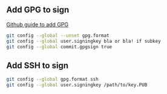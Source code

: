 ## Add GPG to sign
[Github guide to add GPG](https://docs.github.com/en/authentication/managing-commit-signature-verification/checking-for-existing-gpg-keys) 

```bash
git config --global --unset gpg.format
git config --global user.signingkey bla or bla! if subkey
git config --global commit.gpgsign true
```

## Add SSH to sign 
```bash
git config --global gpg.format ssh
git config --global user.signingkey /path/to/key.PUB
```
